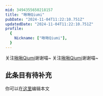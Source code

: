 ```yaml
---
mid: 3494355650218157
title: "啾啾Qiumi"
pubDate: "2024-11-04T11:22:10.751Z"
updatedDate: "2024-11-04T11:22:10.751Z"
profile:
  {
    Nickname: ["啾啾Qiumi"],
  }
---
```


关注[啾啾Qiumi](https://space.bilibili.com/3494355650218157)谢谢喵~ 关注[啾啾Qiumi](https://space.bilibili.com/3494355650218157)谢谢喵~

## 此条目有待补充
你可以在[这里](https://github.com/Yuhanawa/VTuber.ICU/edit/master/src/content/v/啾啾Qiumi/index.md)编辑本文
